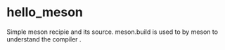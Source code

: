 # hello_meson
Simple meson recipie and its source.
meson.build is used to by meson to understand the compiler
.
